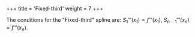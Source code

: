 +++
title = 'Fixed-third'
weight = 7
+++

The conditions for the "Fixed-third" spline are: $S_1'''(x_1) = f'''(x_1), \ S_{n-1}'''(x_n) = f'''(x_n)$.